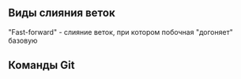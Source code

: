 ## Виды слияния веток

"Fast-forward" - слияние веток, при котором побочная "догоняет" базовую



## Команды Git


